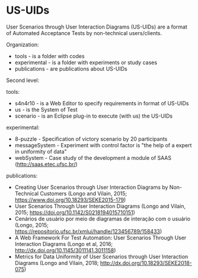 # US-UIDs

User Scenarios through User Interaction Diagrams (US-UIDs) are a format of Automated Acceptance Tests by non-technical users/clients.

Organization:
* tools - is a folder with codes
* experimental - is a folder with experiments or study cases
* publications - are publications about US-UIDs


Second level:

tools:        
* s4n4r10 - is a Web Editor to specify requirements in format of US-UIDs  
* us - is the System of Test
* scenario - is an Eclipse plug-in to execute (with us) the US-UIDs


experimental:
* 8-puzzle - Specification of victory scenario by 20 participants  
* messageSystem - Experiment with control factor is "the help of a expert in uniformity of data"
* webSystem - Case study of the development a module of SAAS (http://saas.etec.ufsc.br/)


publications:
* Creating User Scenarios through User Interaction Diagrams by Non-Technical Customers (Longo and Vilain, 2015; https://www.doi.org/10.18293/SEKE2015-179)
* User Scenarios Through User Interaction Diagrams (Longo and Vilain, 2015; https://doi.org/10.1142/S0218194015710151)
* Cenários de usuário por meio de diagramas de interação com o usuário (Longo, 2015; https://repositorio.ufsc.br/xmlui/handle/123456789/158433)
* A Web Framework For Test Automation: User Scenarios Through User Interaction Diagrams (Longo et al, 2016; http://dx.doi.org/10.1145/3011141.3011158)
* Metrics for Data Uniformity of User Scenarios through User Interaction Diagrams (Longo and Vilain, 2018; http://dx.doi.org/10.18293/SEKE2018-075)
